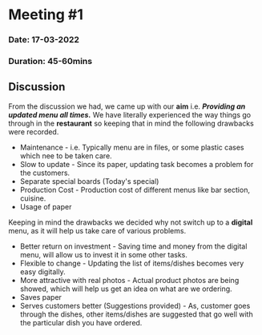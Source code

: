 ﻿# Meeting #1

### Date: 17-03-2022

### Duration: 45-60mins

## Discussion

From the discussion we had, we came up with our **aim** i.e. **_Providing an updated menu all times._**
We have literally experienced the way things go through in the **restaurant** so keeping that in mind the following drawbacks were recorded.

- Maintenance - i.e. Typically menu are in files, or some plastic cases which nee to be taken care.
- Slow to update - Since its paper, updating task becomes a problem for the customers.
- Separate special boards (Today's special)
- Production Cost - Production cost of different menus like bar section, cuisine.
- Usage of paper

Keeping in mind the drawbacks we decided why not switch up to a **digital** menu, as it will help us take care of various problems.

- Better return on investment - Saving time and money from the digital menu, will allow us to invest it in some other tasks.
- Flexible to change - Updating the list of items/dishes becomes very easy digitally.
- More attractive with real photos - Actual product photos are being showed, which will help us get an idea on what are we ordering.
- Saves paper
- Serves customers better (Suggestions provided) - As, customer goes through the dishes, other items/dishes are suggested that go well with the particular dish you have ordered.

